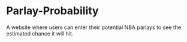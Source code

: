 # Parlay-Probability
A website where users can enter their potential NBA parlays to see the estimated chance it will hit.
